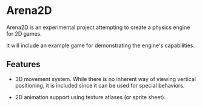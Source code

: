 # Arena2D

Arena2D is an experimental project attempting to create a physics engine for 2D games.

It will include an example game for demonstrating the engine's capabilities.

## Features

* 3D movement system. While there is no inherent way of viewing vertical positioning, it is included since it can be used for special behaviors.

* 2D animation support using texture atlases (or sprite sheet).
